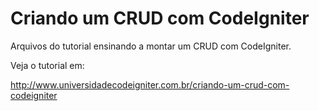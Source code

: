 # Criando um CRUD com CodeIgniter

Arquivos do tutorial ensinando a montar um CRUD com CodeIgniter.

Veja o tutorial em:

http://www.universidadecodeigniter.com.br/criando-um-crud-com-codeigniter
